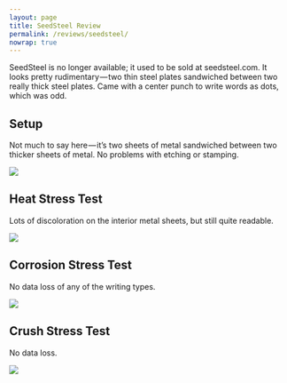 ```yaml
---
layout: page
title: SeedSteel Review
permalink: /reviews/seedsteel/
nowrap: true
---
```

SeedSteel is no longer available; it used to be sold at seedsteel.com. It looks pretty rudimentary — two thin steel plates sandwiched between two really thick steel plates. Came with a center punch to write words as dots, which was odd.

## Setup

Not much to say here — it’s two sheets of metal sandwiched between two thicker sheets of metal. No problems with etching or stamping.

<img src="../../img/devices/seedsteel_new.jpeg" />

## Heat Stress Test

Lots of discoloration on the interior metal sheets, but still quite readable.

<img src="../../img/devices/seedsteel_heat.jpeg" />

## Corrosion Stress Test

No data loss of any of the writing types.

<img src="../../img/devices/seedsteel_acid.jpeg" />

## Crush Stress Test

No data loss.

<img src="../../img/devices/seedsteel_crush.jpeg" />
